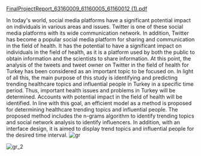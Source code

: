 [FinalProjectReport_63160009_61160005_61160012 (1).pdf](https://github.com/doubleengineer/FinalGraduationProject/files/9741852/FinalProjectReport_63160009_61160005_61160012.1.pdf)

In today's world, social media platforms have a significant potential impact on
individuals in various areas and issues. Twitter is one of these social media
platforms with its wide communication network. In addition, Twitter has become a
popular social media platform for sharing and communication in the field of health.
It has the potential to have a significant impact on individuals in the field of health,
as it is a platform used by both the public to obtain information and the scientists to
share information. At this point, the analysis of the tweets and tweet owner on
Twitter in the field of health for Turkey has been considered as an important topic
to be focused on. In light of all this, the main purpose of this study is identifying and
predicting trending healthcare topics and influential people in Turkey in a specific
time period. Thus, important health issues and problems in Turkey will be
determined. Accounts with potential impact in the field of health will be identified.
In line with this goal, an efficient model as a method is proposed for determining
healthcare trending topics and influential people. The proposed method includes
the n-grams algorithm to identify trending topics and social network analysis to
identify influencers. In addition, with an interface design, it is aimed to display trend
topics and influential people for the desired time interval.
![gr](https://github.com/feritcgulten/FinalGraduationProject/assets/14100704/0ae5b04b-f2a2-4cac-bd0d-a62f3e43a44f)

![gr_2](https://github.com/feritcgulten/FinalGraduationProject/assets/14100704/9e56f6aa-fc5e-4312-9ef0-a2a289822f64)
